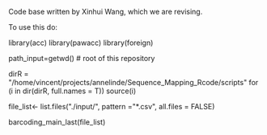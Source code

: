 Code base written by Xinhui Wang, which we are revising.

To use this do:

library(acc)
library(pawacc)
library(foreign)

path_input=getwd() # root of this repository

dirR = "/home/vincent/projects/annelinde/Sequence_Mapping_Rcode/scripts"
for (i in dir(dirR, full.names = T)) source(i)

file_list<- list.files("./input/", pattern ="*.csv", all.files = FALSE)

barcoding_main_last(file_list)
